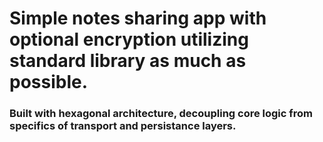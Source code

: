 # Simple notes sharing app with optional encryption utilizing standard library as much as possible. 
### Built with hexagonal architecture, decoupling core logic from specifics of transport and persistance layers.
